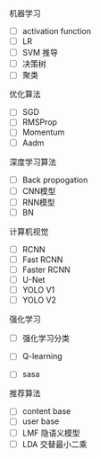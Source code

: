 机器学习
- [ ] activation function
- [ ] LR
- [ ] SVM 推导
- [ ] 决策树
- [ ] 聚类

优化算法
- [ ] SGD
- [ ] RMSProp
- [ ] Momentum
- [ ] Aadm

深度学习算法
- [ ] Back propogation
- [ ] CNN模型
- [ ] RNN模型
- [ ] BN

计算机视觉
- [ ] RCNN
- [ ] Fast RCNN
- [ ] Faster RCNN
- [ ] U-Net
- [ ] YOLO V1
- [ ] YOLO V2

强化学习
- [ ] 强化学习分类
- [ ] Q-learning
- [ ] sasa


推荐算法
- [ ] content base
- [ ] user base
- [ ] LMF 隐语义模型
- [ ] LDA 交替最小二乘